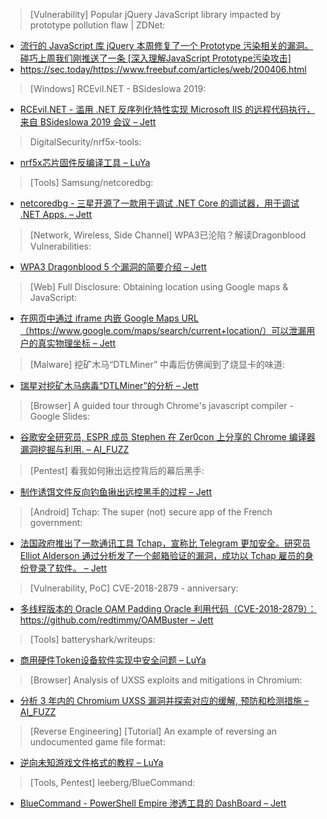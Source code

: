 > [Vulnerability] Popular jQuery JavaScript library impacted by prototype pollution flaw | ZDNet: 

* [流行的 JavaScript 库 jQuery 本周修复了一个 Prototype 污染相关的漏洞。碰巧上周我们刚推送了一条 \[深入理解JavaScript Prototype污染攻击\]](https://www.zdnet.com/article/popular-jquery-javascript-library-impacted-by-prototype-pollution-flaw/)
* https://sec.today/https://www.freebuf.com/articles/web/200406.html

> [Windows] RCEvil.NET - BSidesIowa 2019: 

* [RCEvil.NET - 滥用 .NET 反序列化特性实现 Microsoft IIS 的远程代码执行，来自 BSidesIowa 2019 会议 – Jett](https://illuminopi.com/talks/2019/04/20/rcevil-first-post.html)

> DigitalSecurity/nrf5x-tools: 

* [nrf5x芯片固件反编译工具 – LuYa](https://github.com/DigitalSecurity/nrf5x-tools)

> [Tools] Samsung/netcoredbg: 

* [netcoredbg - 三星开源了一款用于调试 .NET Core 的调试器，用于调试 .NET Apps. – Jett](https://github.com/Samsung/netcoredbg)

> [Network, Wireless, Side Channel] WPA3已沦陷？解读Dragonblood Vulnerabilities:

* [WPA3 Dragonblood 5 个漏洞的简要介绍 – Jett](https://www.freebuf.com/articles/wireless/200876.html)

> [Web] Full Disclosure: Obtaining location using Google maps & JavaScript: 

* [在网页中通过 iframe 内嵌 Google Maps URL（https://www.google.com/maps/search/current+location/）可以泄漏用户的真实物理坐标 – Jett](http://seclists.org/fulldisclosure/2019/Apr/26)

> [Malware] 挖矿木马“DTLMiner” 中毒后仿佛闻到了烧显卡的味道: 

* [瑞星对挖矿木马病毒“DTLMiner”的分析 – Jett](https://www.freebuf.com/articles/network/199516.html)

> [Browser] A guided tour through Chrome's javascript compiler - Google Slides: 

* [谷歌安全研究员, ESPR 成员 Stephen 在 Zer0con 上分享的 Chrome 编译器漏洞挖掘与利用.  – AI_FUZZ](https://docs.google.com/presentation/d/1DJcWByz11jLoQyNhmOvkZSrkgcVhllIlCHmal1tGzaw/edit?usp=sharing)

> [Pentest] 看我如何揪出远控背后的幕后黑手: 

* [制作诱饵文件反向钓鱼揪出远控黑手的过程 – Jett](https://www.freebuf.com/vuls/200895.html)

> [Android] Tchap: The super (not) secure app of the French government: 

* [法国政府推出了一款通讯工具 Tchap，宣称比 Telegram 更加安全。研究员 Elliot Alderson 通过分析发了一个邮箱验证的漏洞，成功以 Tchap 雇员的身份登录了软件。 – Jett](https://medium.com/@fs0c131y/tchap-the-super-not-secure-app-of-the-french-government-84b31517d144?source=friends_link&sk=59e15e44ba75dd78d7248262a4c8f0b7)

> [Vulnerability, PoC] CVE-2018-2879 - anniversary: 

* [多线程版本的 Oracle OAM Padding Oracle 利用代码（CVE-2018-2879）： https://github.com/redtimmy/OAMBuster – Jett](http://seclists.org/fulldisclosure/2019/Apr/28)

> [Tools] batteryshark/writeups: 

* [商用硬件Token设备软件实现中安全问题  – LuYa](https://github.com/batteryshark/writeups/tree/master/20190417)

> [Browser] Analysis of UXSS exploits and mitigations in Chromium: 

* [分析 3 年内的 Chromium UXSS 漏洞并探索对应的缓解, 预防和检测措施 – AI_FUZZ](https://ai.google/research/pubs/pub48028)

> [Reverse Engineering] [Tutorial] An example of reversing an undocumented game file format: 

* [逆向未知游戏文件格式的教程 – LuYa](https://www.unknowncheats.me/forum/general-programming-and-reversing/332048-example-reversing-undocumented-game-file-format.html)

> [Tools, Pentest] leeberg/BlueCommand: 

* [BlueCommand - PowerShell Empire 渗透工具的 DashBoard – Jett](https://github.com/leeberg/BlueCommand)
